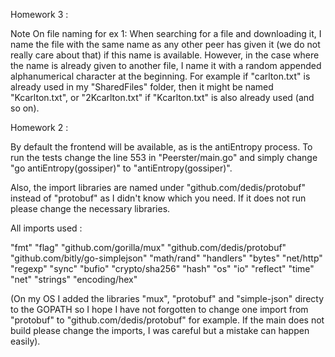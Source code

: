 Homework 3 :

Note On file naming for ex 1:
When searching for a file and downloading it, I name the file with the same name as any other peer has given it (we do not really care about that) if this name is available.
However, in the case where the name is already given to another file, I name it with a random appended alphanumerical character at the beginning. For example if "carlton.txt"
is already used in my "SharedFiles" folder, then it might be named "Kcarlton.txt", or "2Kcarlton.txt" if "Kcarlton.txt" is also already used (and so on).








Homework 2 :

By default the frontend will be available, as is the antiEntropy process. To run the tests change the line 553 in "Peerster/main.go" and simply change "go antiEntropy(gossiper)" to "antiEntropy(gossiper)".

Also, the import libraries are named under "github.com/dedis/protobuf" instead of "protobuf" as I didn't know which you need. If it does not run please change the necessary libraries.

All imports used :

"fmt"
"flag"
"github.com/gorilla/mux"
"github.com/dedis/protobuf"
"github.com/bitly/go-simplejson"
"math/rand"
"handlers"
"bytes"
"net/http"
"regexp"
"sync"
"bufio"
"crypto/sha256"
"hash"
"os"
"io"
"reflect"
"time"
"net"
"strings"
"encoding/hex"

(On my OS I added the libraries "mux", "protobuf" and "simple-json" directy to the GOPATH so I hope I have not forgotten to change one import from "protobuf" to "github.com/dedis/protobuf" for example. If the main does not build please change the imports, I was careful but a mistake can happen easily).